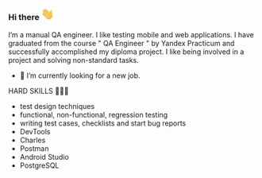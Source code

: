### Hi there <img src="https://raw.githubusercontent.com/ABSphreak/ABSphreak/master/gifs/Hi.gif" width="26px" />

I’m a manual QA engineer. I like testing mobile and web applications.
I have graduated from the course " QA Engineer " by Yandex Practicum and successfully accomplished my diploma project. 
I like being involved in a project and solving non-standard tasks.

- 🔭 I’m currently looking for a new job.

HARD SKILLS 👩🏻‍💻
- test design techniques
- functional, non-functional, regression testing
- writing test cases, checklists and start bug reports
- DevTools
- Charles
- Postman
- Android Studio
- PostgreSQL

<!--
**ekaterina-chuvagina/ekaterina-chuvagina** is a ✨ _special_ ✨ repository because its `README.md` (this file) appears on your GitHub profile.


Here are some ideas to get you started:

- 🔭 I’m currently working on ...
- 🌱 I’m currently learning ...
- 👯 I’m looking to collaborate on ...
- 🤔 I’m looking for help with ...
- 💬 Ask me about ...
- 📫 How to reach me: yhlova93@gmail.com
- 😄 Pronouns: ...
- ⚡ Fun fact: ...

-->
